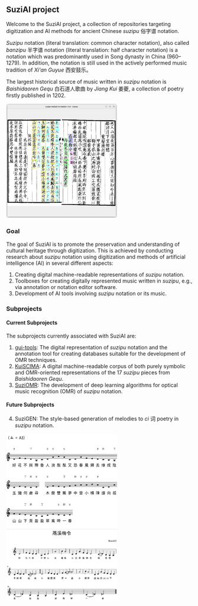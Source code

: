## SuziAI project

Welcome to the SuziAI project, a collection of repositories targeting digitization and AI methods for ancient Chinese
*suzipu* 俗字谱 notation.

*Suzipu* notation (literal translation: common character notation), also called *banzipu* 半字谱 notation (literal
translation: half character notation) is a notation which was predominantly used in Song dynasty in China (960–1279).
In addition, the notation is still used in the actively performed music tradition of *Xi'an Guyue* 西安鼓乐。

The largest historical source of music written in *suzipu* notation is *Baishidaoren Gequ* 白石道人歌曲 by *Jiang Kui*
姜夔, a collection of poetry firstly published in 1202.

<img src="original.png" width="300">

### Goal

The goal of SuziAI is to promote the preservation and understanding of cultural heritage through digitization. This is
achieved by conducting research about *suzipu* notation using digitization and methods of artificial intelligence
(AI) in several different aspects:

1. Creating digital machine-readable representations of *suzipu* notation.
2. Toolboxes for creating digitally represented music written in *suzipu*, e.g., via annotation or notation editor software.
3. Development of AI tools involving *suzipu* notation or its music.


### Subprojects

#### Current Subprojects
The subprojects currently associated with SuziAI are:
1. [gui-tools](https://github.com/SuziAI/gui-tools): The digital representation of *suzipu* notation and the annotation
   tool for creating databases suitable for the development of OMR techniques.
2. [KuiSCIMA](https://github.com/SuziAI/KuiSCIMA): A digital machine-readable corpus of both purely symbolic and OMR-oriented representations of the 17
   *suzipu* pieces from *Baishidaoren Gequ*.
3. [SuziOMR](https://github.com/SuziAI/SuziOMR): The development of deep learning algorithms for optical music recognition (OMR) of *suzipu* notation.
   
#### Future Subprojects
4. SuziGEN: The style-based generation of melodies to *ci* 词 poetry in *suzipu* notation.


<img src="intermediate_notation.png" width="300">
<img src="transnotation.png" width="300">



